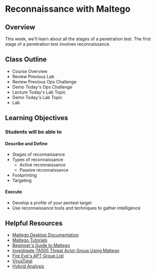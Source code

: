 # Reconnaissance with Maltego

## Overview

This week, we'll learn about all the stages of a penetration test. The first stage of a penetration test involves reconnaissance.

## Class Outline

- Course Overview
- Review Previous Lab
- Review Previous Ops Challenge
- Demo Today's Ops Challenge
- Lecture Today's Lab Topic
- Demo Today's Lab Topic
- Lab

## Learning Objectives

### Students will be able to

#### Describe and Define

- Stages of reconnaissance
- Types of reconnaissance
  - Active reconnaissance
  - Passive reconnaissance
- Footprinting
- Targeting

#### Execute

- Develop a profile of your pentest target
- Use reconnaissance tools and techniques to gather intelligence

## Helpful Resources

- [Maltego Desktop Documentation](https://docs.maltego.com/support/solutions/articles/15000008831-home-page)
- [Maltego Tutorials](https://www.maltego.com/maltego-essentials/)
- [Beginner's Guide to Maltego](https://wondersmithrae.medium.com/a-beginners-guide-to-osint-investigation-with-maltego-6b195f7245cc)
- [Investigate TA505 Threat Actor Group Using Maltego](https://www.maltego.com/blog/investigate-ta505-threat-actor-group-using-maltego/)
- [Fire Eye's APT Group List](https://www.fireeye.com/current-threats/apt-groups.html)
- [VirusTotal](https://www.virustotal.com/)
- [Hybrid Analysis](https://www.hybrid-analysis.com/)
